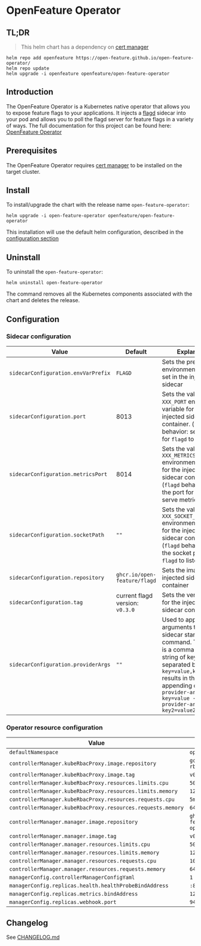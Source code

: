 # OpenFeature Operator

## TL;DR
> This helm chart has a dependency on [cert manager](https://cert-manager.io/docs/installation/)
```
helm repo add openfeature https://open-feature.github.io/open-feature-operator/
helm repo update
helm upgrade -i openfeature openfeature/open-feature-operator
```

## Introduction

The OpenFeature Operator is a Kubernetes native operator that allows you to expose feature flags to your applications. It injects a [flagd](https://github.com/open-feature/flagd) sidecar into your pod and allows you to poll the flagd server for feature flags in a variety of ways.
The full documentation for this project can be found here: [OpenFeature Operator](https://github.com/open-feature/open-feature-operator/tree/main/docs)

## Prerequisites

The OpenFeature Operator requires [cert manager](https://cert-manager.io/docs/installation/) to be installed on the target cluster.

## Install

To install/upgrade the chart with the release name `open-feature-operator`:
```
helm upgrade -i open-feature-operator openfeature/open-feature-operator
```
This installation will use the default helm configuration, described in the [configuration section](#configuration)

## Uninstall

To uninstall the `open-feature-operator`:

```
helm uninstall open-feature-operator
```

The command removes all the Kubernetes components associated with the chart and deletes the release.

## Configuration
<a name="configuration"></a>

### Sidecar configuration
| Value       | Default     | Explanation |
| ----------- | ----------- | ----------- |
| `sidecarConfiguration.envVarPrefix`      | `FLAGD`  | Sets the prefix for all environment variables set in the injected sidecar |
| `sidecarConfiguration.port`      | 8013  | Sets the value of the `XXX_PORT` environment variable for the injected sidecar container. (`flagd` behavior: sets the port for `flagd` to listen on)|
| `sidecarConfiguration.metricsPort`      | 8014  | Sets the value of the `XXX_METRICS_PORT` environment variable for the injected sidecar container. (`flagd` behavior: sets the port for `flagd` serve metrics on)|
| `sidecarConfiguration.socketPath`      | `""`  | Sets the value of the `XXX_SOCKET_PATH` environment variable for the injected sidecar container. (`flagd` behavior: sets the socket path for `flagd` to listen on)|
| `sidecarConfiguration.repository`      | `ghcr.io/open-feature/flagd`  | Sets the image for the injected sidecar container|
| `sidecarConfiguration.tag`      | current flagd version: `v0.3.0`  | Sets the version tag for the injected sidecar container |
| `sidecarConfiguration.providerArgs`      | `""`  | Used to append arguments to the sidecar startup command. This value is a comma separated string of key values separated by '=', e.g. `key=value,key2=value2` results in the appending of `--sync-provider-args key=value --sync-provider-args key2=value2` |

### Operator resource configuration
<!-- x-release-please-start-version -->
| Value       | Default     |
| ----------- | ----------- |
| `defaultNamespace`      | `open-feature-operator`  | [INTERNAL USE ONLY] To override the namespace use the `--namespace` flag. This default is provided to ensure that the kustomize build charts in `/templates` deploy correctly when no `namespace` is provided via the `-n` flag.|
| `controllerManager.kubeRbacProxy.image.repository` | `gcr.io/kubebuilder/kube-rbac-proxy` |
| `controllerManager.kubeRbacProxy.image.tag` | `v0.13.1` |
| `controllerManager.kubeRbacProxy.resources.limits.cpu` | `500m` |
| `controllerManager.kubeRbacProxy.resources.limits.memory` | `128Mi` |
| `controllerManager.kubeRbacProxy.resources.requests.cpu` | `5m` |
| `controllerManager.kubeRbacProxy.resources.requests.memory` | `64Mi` |
| `controllerManager.manager.image.repository` | `ghcr.io/open-feature/open-feature-operator` |
| `controllerManager.manager.image.tag` | `v0.2.23` |
| `controllerManager.manager.resources.limits.cpu` | `500m` |
| `controllerManager.manager.resources.limits.memory` | `128Mi` |
| `controllerManager.manager.resources.requests.cpu` | `10m` |
| `controllerManager.manager.resources.requests.memory` | `64Mi` |
| `managerConfig.controllerManagerConfigYaml` | `1` |
| `managerConfig.replicas.health.healthProbeBindAddress` | `:8081` |
| `managerConfig.replicas.metrics.bindAddress` | `127.0.0.1:8080` |
| `managerConfig.replicas.webhook.port` | `9443` |
<!-- x-release-please-end -->
## Changelog

See [CHANGELOG.md](https://github.com/open-feature/open-feature-operator/blob/main/CHANGELOG.md)
